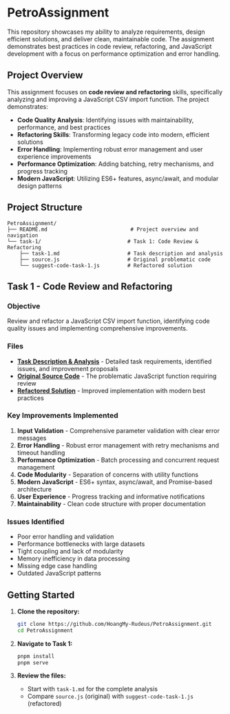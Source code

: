 # PetroAssignment

This repository showcases my ability to analyze requirements, design efficient solutions, and deliver clean, maintainable code. The assignment demonstrates best practices in code review, refactoring, and JavaScript development with a focus on performance optimization and error handling.

## Project Overview

This assignment focuses on **code review and refactoring** skills, specifically analyzing and improving a JavaScript CSV import function. The project demonstrates:

- **Code Quality Analysis**: Identifying issues with maintainability, performance, and best practices
- **Refactoring Skills**: Transforming legacy code into modern, efficient solutions
- **Error Handling**: Implementing robust error management and user experience improvements
- **Performance Optimization**: Adding batching, retry mechanisms, and progress tracking
- **Modern JavaScript**: Utilizing ES6+ features, async/await, and modular design patterns

## Project Structure

```text
PetroAssignment/
├── README.md                           # Project overview and navigation
└── task-1/                            # Task 1: Code Review & Refactoring
    ├── task-1.md                      # Task description and analysis
    ├── source.js                      # Original problematic code
    └── suggest-code-task-1.js         # Refactored solution
```

## Task 1 - Code Review and Refactoring

### Objective

Review and refactor a JavaScript CSV import function, identifying code quality issues and implementing comprehensive improvements.

### Files

- **[Task Description & Analysis](./task-1/task-1.md)** - Detailed task requirements, identified issues, and improvement proposals
- **[Original Source Code](./task-1/source.js)** - The problematic JavaScript function requiring review
- **[Refactored Solution](./task-1/suggest-code-task-1.js)** - Improved implementation with modern best practices

### Key Improvements Implemented

1. **Input Validation** - Comprehensive parameter validation with clear error messages
2. **Error Handling** - Robust error management with retry mechanisms and timeout handling
3. **Performance Optimization** - Batch processing and concurrent request management
4. **Code Modularity** - Separation of concerns with utility functions
5. **Modern JavaScript** - ES6+ syntax, async/await, and Promise-based architecture
6. **User Experience** - Progress tracking and informative notifications
7. **Maintainability** - Clean code structure with proper documentation

### Issues Identified

- Poor error handling and validation
- Performance bottlenecks with large datasets
- Tight coupling and lack of modularity
- Memory inefficiency in data processing
- Missing edge case handling
- Outdated JavaScript patterns

## Getting Started

1. **Clone the repository:**

   ```bash
   git clone https://github.com/HoangMy-Rudeus/PetroAssignment.git
   cd PetroAssignment
   ```

2. **Navigate to Task 1:**

   ```bash
   pnpm install
   pnpm serve
   ```

3. **Review the files:**
   - Start with `task-1.md` for the complete analysis
   - Compare `source.js` (original) with `suggest-code-task-1.js` (refactored)
